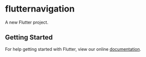 # flutternavigation

A new Flutter project.

## Getting Started

For help getting started with Flutter, view our online
[documentation](http://flutter.io/).
